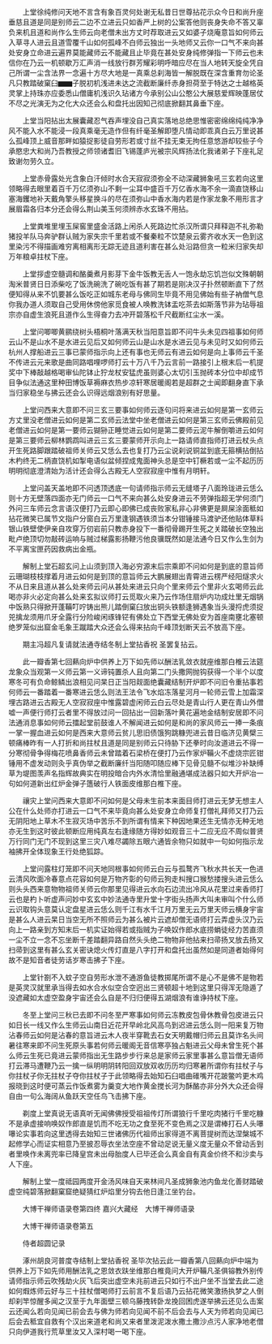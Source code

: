 <!-- { "loadSidebar": true } -->
　　上堂徐纯修问天地不言含有象百灵何处谢无私昔日世尊拈花示众今日和尚升座垂慈且道是同是别师云二边不立进云只如香严上树的公案答他则丧身失命不答又辜负来机且道和尚作么生师云向老僧未出方丈时荐取进云又如婆子烧庵意旨如何师云入草寻人进云且道雪覆千山如何孤峰不白师云独出一头地师又云你一口气不来向甚处安身立命进云遍界莫能藏师云不能藏且止毕竟在甚处安身纯修弹指一下师云也未信你在乃云一机顿歇万汇声消一线放行群芳耀彩明呼暗应尽在当人地转天旋全凭自己所谓一尘含法界一念遍十方尽大地是一真乘总刹海皆一解脱既在深含重育勿论圣凡只教踏破窠臼▆▆子脱初机浅进未达之流截断廉纤赤身担荷至于特达之士越格英灵掌上持珠亦应委悉山僧庸机浅识久玷诸方今承别公山公憨公大展慈爱辉映蓬居仗不尽之光演无为之化大众还会么和盘托出因知己彻底掀翻其鼻垂下座。

　　上堂当阳拈出太展囊藏忍气吞声埋没自己真实落地总绝思惟密密绵绵纯纯净净风不能入水不能浸一段真乘毫无造作但有纤毫圣解即堕凡情动即乖真白云万里说甚么孤峰顶上威音那畔如猿捉影徒自劳形若或寸丝不挂无束无拘任意悠游却较些子今承愍忠大和尚乃吾教授之师领诸耆旧飞锡蓬庐光被宗风辉扬法化我诸弟子下座礼足致谢勿劳久立。

　　上堂赤骨露处光含象白汗倾时水合天寂寂须弥全不动深藏狮象吼三玄若向这里领略得去眼里着百千万亿须弥山不剩一尘耳中盛百千万亿香水海不余一滴直饶移山塞海钁地补天戴角擎头移星换斗的尽在须弥山中香水海内若是作家龙象不用形言才展眉霜各归本分还会得么荆山美玉何须辨赤水玄珠不用拈。

　　上堂粪堆里埋玉屎窖里盛金活路上闲杀人死路边忙杀汉所谓只拜释迦不礼弥勒猪投羊队马奔驴群认贼为家失宗千里若或不餐秦粒不饮楚泉云雾齐收水天一色到这里染污不得描画难穷离相离形无踪无迹且道利害在甚么处沿路但贪一粒米归家失却万年粮卓拄杖下座。

　　上堂拶虚空髓调和酪羹煮月影芽下金牛饭教无舌人一饱永劫忘饥岂似文殊朝朝淘米普贤日日添柴吃了饭洗碗洗了碗吃饭有甚了期若是刚决汉子扑然顿断直下了然便知得从来不饥要甚么饭吃正如城东老母与佛同生毕竟不用见佛始有些子衲僧气息你我办道人须取自己受用休傍他家觅食被人唤教洗钵盂吃茶去如斯落节非为玷辱祖宗亦自虚生浪死且道作么生得奋力去冲开碧落松千尺截断红尘水一溪。

　　上堂问唧唧黄鹂绕树头梧桐叶落满天秋当阳意旨即不问牛头未见四祖事如何师云山不是山水不是水进云见后又如何师云山是山水是水进云见与未见时又如何师云杭州人撑船进云三事已蒙师指示向上还有事也无师云有进云如何是向上事师云千圣不传进云元来歌是曲同路唱哩啰师打云十万八千乃云言前一路接引上根末后一机提奖中下棒敲越格喝审仙陀钵止狞龙杖安猛虎虽则婆心太切引玉抛砖本分位中却成节目争似法通这里种田博饭草褥麻衣热步凉轩寒居暖阁若是超群之士闻即翻身直下承当归家稳坐与拂云还会么识得远烟浪别有好思量。

　　上堂问西来大意即不问三玄三要事如何师云逐句问将来进云如何是第一玄师云方丈里没老僧进云如何是第二玄师云法堂中坐老僧进云如何是第三玄师云佛殿前见老僧进云如何是第一要师云猢狲正睡觉进云如何是第二要师云泥牛解倒嚼进云如何是第三要师云柳林鹦鹉叫进云三玄三要蒙师开示向上一路请师直指师打进云杖头点开生死路脚跟踏破祖师关师云又恁么去也复打乃云尘说刹说铜盆到底无箍横拈倒拈木杓终无二柄直饶机如掣电语似盆倾捏成鬼面神头总是空中钉橛若或一尘不起历历明明彻底澄清始为活计还会得么古殿无人空寂寂座中惟有月明轩。

　　上堂问盖天盖地即不问透顶透底一句请师指示师云无缝塔子八面玲珑进云恁么则十方无壁落四面亦无门师云一口气不来向甚么处安身进云不劳弹指超无学何须门外问三车师云念言语汉便打乃云即心即佛已成丧败家私非心非佛更是屙屎涂面秪如拈花微笑已属节文指户分窗白云万里逢钢遇铁须当本分钳锤接马渡驴还他贴体草料银山铁壁使伊亲自攻穿万仞岩前只教赤身投下一番彻骨踢开生死之关踏破长空独出毗卢绝顶切勿敲砖运响与贼过梯露影扬鞭污他良骥既然如是法通今日又作么生剑为不平离宝匣药因救病出金瓶。

　　解制上堂石超玄问上山须到顶入海必穷源末后宗乘即不问如何是到底的意旨师云珊瑚枝枝撑着月进云如何是到顶的意旨师云大鹏展翅出青霄进云楞严经阳燧求火不从日来且道从甚么处来师云问从甚处来进云只向个里来师云个里非火玄喝师云此喝亦非火必定向甚么处来玄拟议师打云觅取火来乃云作场住扇炉内功成灶里无烟锅中饭熟只得掀开蓬鞴叮咛铸出熊儿踏倒窠臼放出铜头铁额逢狮遇象当头漫捋虎须捉兕擒龙须用爪牙全露行分险峻闲琢锋铓有佛处立下西堂无佛处安为首座南壅北塞顿绝罗笼似出窟金毛象王蹴踏大众还会么得来拈向千峰顶划断天云不放高下座。

　　期主冯超凡复请就法通寺结冬制上堂拈香祝
圣罢复拈云。

　　此一瓣香第七回爇向炉中供养上万下如先师以酬法乳敛衣就座维那白椎云法筵龙象众当观第一义师云第一义谛钝置杀人且向第二门头撒网抛钩获得一个半个以度寒冬可有负命鲸鳞出浪相见问杲日正当阳觌面绝囊藏结制开炉即不问旧令重拈事若何师云一番踏着一番寒进云恁么则法王法令飞水焰冻落星河月一轮师云雪上加霜深埋古路进云古殿无人空寂寂座中惟露碧虚闲师云白云尽处是青山行人更在青山外僧嘘一声便行师打云者里不得放过问一回拈出一回新落叶黄花遍地金结制安居即不问法通消息事如何师云擂起堂前鼓谁人不解闻进云如何是和尚的家风师云一捧一条痕一掌一握血进云如何是西来大意师云贫儿思旧债饿狗跳糠兜进云昔日临济见黄檗三顿痛棒昨有一人打折和尚拄杖且道是同是别师云只待胁下还拳时向汝道进云不得一分寒彻骨争得梅花喷鼻香师云未曾踏着石梁桥在便打乃云作家炉鞴火不虚烧宗匠钳锤用不虚发动则灸乎真伪举之截断廉纤当阳随叩随应棒下见骨见髓不似堆沙补缺缚草为堤图羡声名指辉故典实在明投暗合内外水清恰里融通堪成法器只如大开炉冶一句如何道新出红炉金弹子簉破行人铁面皮维那白椎下座。

　　禳灾上堂问西来大意即不问如何是父母未生前本来面目师打进云无梦无想主人公在什么处师亦打进云一口气不来毕竟向甚么处安身立命师复打僧礼拜师又打乃云无阴阳地上草木不生寂灭场中苦乐不到所谓有情来下种因地果还生无情亦无种无地亦无生到这时彼此顿断应用纯真左右逢缘随方得妙如观音三十二应无应不周似普贤万行同门无门不现到这里三灾八难尽蠲除五眼六通皆余物只如就中一句如何指示龙袖拂开全体现象王行处绝狐踪。

　　上堂问露柱灯笼即不问天地同根事如何师云白云与孤鹜齐飞秋水共长天一色进云清风吹面冷春意点花容如何是万物齐彰的句师云狗走朻搜口猴愁搂搜头进云恁么则头头西来意物物祖师关师云你那里见得进云水向石边流出冷风从花里过来香师打云也是杓卜听虚声问妙中玄玄中妙法通寺里升堂十字街头扬声大叫未审叫个什么师云识取钩头意莫认定盘星进云恁么则千江有水千江月万里无云万里天师云横身宇宙是甚么人进云杲日当空无所不照师云为甚么被片云遮却僧无语师打云弄虚头汉乃云向上一路亲到方知末后一机实证始得若或指贼为子唤奴作郎水底捞蜎徒经力苦直须一尘不立一念不忘坐断千差踏翻异路自然头头绝二物物非他拈来扫帚扬叉放去扬叉扫帚到这里有甚么玄关密诀熄火传灯直是八字打开和盘托出虽然如是同道者始得何故不是知音者徒劳话岁寒击拂子下座。

　　上堂针劄不入蚊子空自劳形水泄不通游鱼徒教掷尾所谓不是心不是佛不是物若是英灵汉就里承当得去如水合水似空合空迥出三贤顿超十地到这里只得浑无隐遁了没遮藏如太虚空盈身宇宙还会么自是不归归便得五湖烟浪有谁诤持杖下座。

　　冬至上堂问三秋已去即不问冬至严寒事如何师云冻教皮包骨休教骨包皮进云只如日长一线又作么生师云山南日近花开早岭北风高鸟到迟进云恁么则一阳来复万物沾春师云如何是沾春的意旨进云木人夜半穿靴去石女天明戴帽归师云且莫诈名头间暑往寒来即不问生死原头事若何师云暖阁无音信寒亭独占魁进云父母未曾生死个甚么师云生死已竟进云蒙师指出无生路步步行来总是家师云家里事甚么意旨僧无语师打云滞马遭鞭乃云一擒一纵明明阴转阳回双放双收历历均归寒暑所谓你有拄杖子与你拄杖子你无拄杖子夺你拄杖子于此领略得去始知石臼唱曲碓嘴开花跛鳖吟更木鸡报晓到这时便可蒸云作饭煮雾为羹变大地作黄金搅长河为酥酪亦非分外大众还会得自由一句么海阔从鱼跃天空任鸟飞击拂下座。

　　剃度上堂真说无语真听无闻佛佛授受祖祖传灯所谓狼行千里吃肉猪行千里吃糠不是承虚接响唤奴作郎直是饥而不吃无功之食至死不变色焉之汉是谓棒打石人头嚗嚗论实事若向这里透得去始知三世诸佛历代祖师出家得道不离菩提树而达涅槃城不起修学心而证实相意乃至披忍辱衣坐法空座不曾动足说无量义度无量众不曾动舌到者里唤作未离兜率已降皇宫未出母胎度人已毕还会么真金自有真金价终不和沙卖与人下座。

　　解制上堂一度祗园两度开金汤风味自天来林间凡圣成狮象池内鱼龙化善财踏破虚空纯碧落掀翻窠窟绝疑猜红炉焰里分钩去他日逢江坐钓台。

　　大博干禅师语录卷第四终
嘉兴大藏经　大博干禅师语录


　　大博干禅师语录卷第五

　　侍者超圆记录

　　涿州胡良河普度寺结制上堂拈香祝
圣毕次拈云此一瓣香第八回爇向炉中端为供养上万下如先师用酬法乳之恩敛衣趺坐维那白椎竟问大开炉鞴凡圣俱镕教外别传请师指示师云吹残劫火灰飞后突出虚空未兆前进云只如行不出户坐不当堂去此二途如何煆炼师云好与三十拄杖僧喝师打云前言不复后语乃云拈花微笑激扬执梦之人倒却刹竿惊醒多闻之汉至于九年面壁三顿乌藤拽转卧龙挽回困虎遂举拂云还见么击案云还闻么若向见闻已前会去与佛为师若向见闻不前不后会去与人天为师若向见闻已后会去秪宜自救有个汉出来道老和尚又来者里泼泥泼水撒土撒沙点污人家净地老僧只向伊道我行荒草里汝又入深村喝一喝下座。

